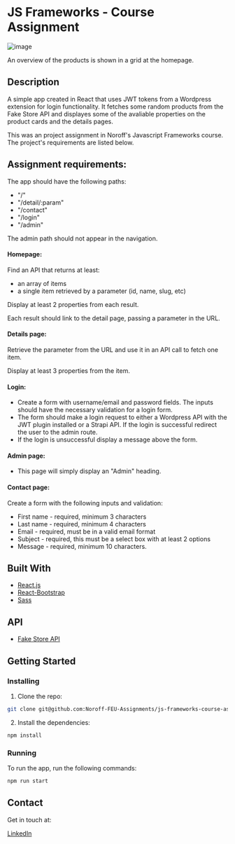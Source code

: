 # JS Frameworks - Course Assignment

![image](https://res.cloudinary.com/dhd2paq70/image/upload/v1654681042/amazing_bvhg5f.jpg)

An overview of the products is shown in a grid at the homepage.

## Description

A simple app created in React that uses JWT tokens from a Wordpress extension for login functionality.
It fetches some random products from the Fake Store API and displayes some of the avaliable properties on the product cards and the details pages.

This was an project assignment in Noroff's Javascript Frameworks course. The project's requirements are listed below. 

## Assignment requirements:

The app should have the following paths:

- "/"
- "/detail/:param"
- "/contact"
- "/login"
- "/admin"

The admin path should not appear in the navigation.

#### Homepage:

Find an API that returns at least:

- an array of items
- a single item retrieved by a parameter (id, name, slug, etc)

Display at least 2 properties from each result.

Each result should link to the detail page, passing a parameter in the URL.

#### Details page:

Retrieve the parameter from the URL and use it in an API call to fetch one item.

Display at least 3 properties from the item.

#### Login:

- Create a form with username/email and password fields. The inputs should have the necessary validation for a login form.
- The form should make a login request to either a Wordpress API with the JWT plugin installed or a Strapi API. If the login is successful redirect the user to the admin route.
- If the login is unsuccessful display a message above the form.

#### Admin page:

- This page will simply display an "Admin" heading.

#### Contact page:

Create a form with the following inputs and validation:

- First name - required, minimum 3 characters
- Last name - required, minimum 4 characters
- Email - required, must be in a valid email format
- Subject - required, this must be a select box with at least 2 options
- Message - required, minimum 10 characters.

## Built With

- [React.js](https://reactjs.org/)
- [React-Bootstrap](https://react-bootstrap.github.io/)
- [Sass](https://sass-lang.com)

## API

- [Fake Store API](https://fakestoreapi.com/)

## Getting Started

### Installing

1. Clone the repo:

```bash
git clone git@github.com:Noroff-FEU-Assignments/js-frameworks-course-assignment-7oiden.git
```

2. Install the dependencies:

```
npm install
```

### Running

To run the app, run the following commands:

```bash
npm run start
```

## Contact

Get in touch at:

[LinkedIn](https://www.linkedin.com/in/tommy-j-16b56678/)
